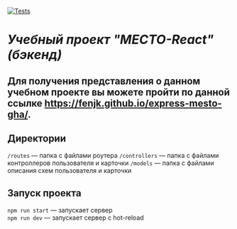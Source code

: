 
[![Tests](https://github.com/FeNjK/express-mesto-gha/actions/workflows/tests-14-sprint.yml/badge.svg)](https://github.com/FeNjK/express-mesto-gha/actions/workflows/tests-14-sprint.yml)

<!-- [![Tests](https://github.com/FeNjK/express-mesto-gha/actions/workflows/tests-13-sprint.yml/badge.svg)](https://github.com/FeNjK/express-mesto-gha/actions/workflows/tests-13-sprint.yml) -->


# **_Учебный проект "МЕСТО-React" (бэкенд)_**

## Для получения представления о данном учебном проекте вы можете пройти по данной ссылке https://fenjk.github.io/express-mesto-gha/.

## Директории

`/routes` — папка с файлами роутера
`/controllers` — папка с файлами контроллеров пользователя и карточки
`/models` — папка с файлами описания схем пользователя и карточки

## Запуск проекта

`npm run start` — запускает сервер   
`npm run dev` — запускает сервер с hot-reload
